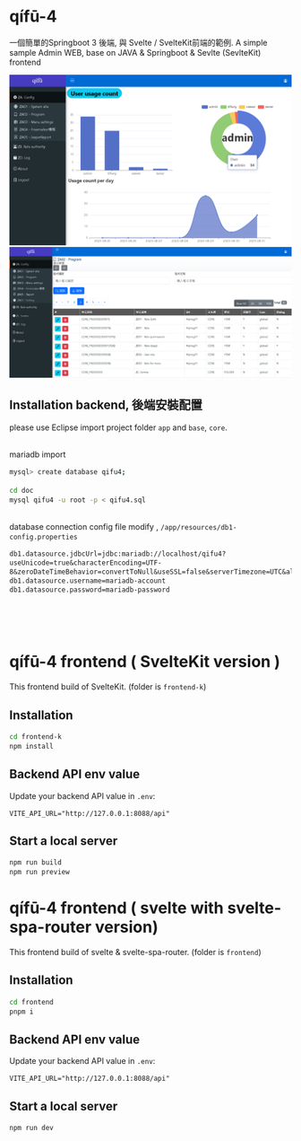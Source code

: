 # qífū-4
一個簡單的Springboot 3 後端, 與 Svelte / SvelteKit前端的範例. A simple sample Admin WEB, base on JAVA & Springboot & Sevlte (SevlteKit) frontend

<img src="https://raw.githubusercontent.com/billchen198318/qifu4/main/doc/0002.png">
<img src="https://raw.githubusercontent.com/billchen198318/qifu4/main/doc/0001.png">



## Installation backend, 後端安裝配置
please use Eclipse import project folder `app` and `base`, `core`.

<br>mariadb import
```bash
mysql> create database qifu4;

cd doc
mysql qifu4 -u root -p < qifu4.sql
```

<br>database connection config file modify , `/app/resources/db1-config.properties`
```text
db1.datasource.jdbcUrl=jdbc:mariadb://localhost/qifu4?useUnicode=true&characterEncoding=UTF-8&zeroDateTimeBehavior=convertToNull&useSSL=false&serverTimezone=UTC&allowPublicKeyRetrieval=true
db1.datasource.username=mariadb-account
db1.datasource.password=mariadb-password
```

<br><br><br>


# qífū-4 frontend ( SvelteKit version )

This frontend build of SvelteKit. (folder is `frontend-k`)

## Installation

```bash
cd frontend-k
npm install

```

## Backend API env value

Update your backend API value in `.env`:

```text
VITE_API_URL="http://127.0.0.1:8088/api"
```

## Start a local server

```bash
npm run build
npm run preview
```


# qífū-4 frontend ( svelte with svelte-spa-router version)

This frontend build of svelte & svelte-spa-router. (folder is `frontend`)

## Installation

```bash
cd frontend
pnpm i

```

## Backend API env value

Update your backend API value in `.env`:

```text
VITE_API_URL="http://127.0.0.1:8088/api"
```

## Start a local server

```bash
npm run dev
```


